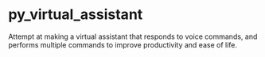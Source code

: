 # py_virtual_assistant
 Attempt at making a virtual assistant that responds to voice commands, and performs multiple commands to improve productivity and ease of life.
